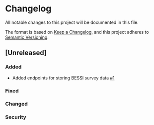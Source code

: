 # Changelog
All notable changes to this project will be documented in this file.

The format is based on [Keep a Changelog](https://keepachangelog.com/en/1.0.0/),
and this project adheres to [Semantic Versioning](https://semver.org/spec/v2.0.0.html).

## [Unreleased]
### Added
- Added endpoints for storing BESSI survey data [#1](https://github.com/ApoorvaAditya/skills-to-jobs-building-block/issues/1)

### Fixed

### Changed

### Security
